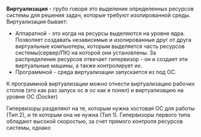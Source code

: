 **Виртуализация** - грубо говоря это выделение определенных ресурсов системы для решения задач, которые требуют изолированной среды. 
Виртуализация бывает:
- Аппаратной - это когда на ресурсы выделяются на уровне ядра. Позволяет создавать независимые и изолированные друг от друга виртуальные компьютеры, которым выделяется часть ресурсов системы(сервер/ПК) на которой они установлены. За распределение ресурсов отвечает гипервизор - он и создает эти виртуальные машины, а также контролирует их.
- Программной - среда виртуализации запускается из под ОС. 

К программной виртуализации можно отнести виртуализацию рабочих столов (это как раз запуск ос в ос как я понял) и виртуализацию на уровне ОС (Docker)

Гипервизоры разделяют на те, которым нужна хостовая ОС для работы (Тип 2), и те которым она не нужна (Тип 1). 
Гипервизоры первого типа обладают высокой скоростью, за счет прямого контроля ресурсов системы, однако 